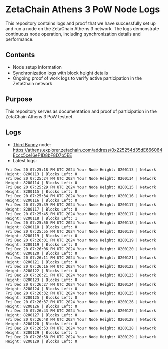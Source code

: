 # ZetaChain Athens 3 PoW Node Logs
This repository contains logs and proof that we have successfully set up and run a node on the ZetaChain Athens 3 network. The logs demonstrate continuous node operation, including synchronization details and performance.

## Contents
- Node setup information
- Synchronization logs with block height details
- Ongoing proof of work logs to verify active participation in the ZetaChain network

## Purpose
This repository serves as documentation and proof of participation in the ZetaChain Athens 3 PoW testnet.

## Logs

- [Third Bunny](https://thirdbunny.xyz/) node: https://athens.explorer.zetachain.com/address/0x225254d35dE666064Eccc5ce16eF1D8bF8D7b5EE
- Latest logs:
```
Fri Dec 20 07:25:18 PM UTC 2024 Your Node Height: 8200113 | Network Height: 8200113 | Blocks Left: 0
Fri Dec 20 07:25:24 PM UTC 2024 Your Node Height: 8200114 | Network Height: 8200114 | Blocks Left: 0
Fri Dec 20 07:25:29 PM UTC 2024 Your Node Height: 8200115 | Network Height: 8200115 | Blocks Left: 0
Fri Dec 20 07:25:34 PM UTC 2024 Your Node Height: 8200116 | Network Height: 8200116 | Blocks Left: 0
Fri Dec 20 07:25:39 PM UTC 2024 Your Node Height: 8200117 | Network Height: 8200117 | Blocks Left: 0
Fri Dec 20 07:25:45 PM UTC 2024 Your Node Height: 8200117 | Network Height: 8200118 | Blocks Left: 1
Fri Dec 20 07:25:50 PM UTC 2024 Your Node Height: 8200118 | Network Height: 8200118 | Blocks Left: 0
Fri Dec 20 07:25:55 PM UTC 2024 Your Node Height: 8200119 | Network Height: 8200119 | Blocks Left: 0
Fri Dec 20 07:26:01 PM UTC 2024 Your Node Height: 8200119 | Network Height: 8200119 | Blocks Left: 0
Fri Dec 20 07:26:06 PM UTC 2024 Your Node Height: 8200120 | Network Height: 8200120 | Blocks Left: 0
Fri Dec 20 07:26:11 PM UTC 2024 Your Node Height: 8200121 | Network Height: 8200121 | Blocks Left: 0
Fri Dec 20 07:26:16 PM UTC 2024 Your Node Height: 8200122 | Network Height: 8200122 | Blocks Left: 0
Fri Dec 20 07:26:21 PM UTC 2024 Your Node Height: 8200123 | Network Height: 8200123 | Blocks Left: 0
Fri Dec 20 07:26:27 PM UTC 2024 Your Node Height: 8200124 | Network Height: 8200124 | Blocks Left: 0
Fri Dec 20 07:26:32 PM UTC 2024 Your Node Height: 8200125 | Network Height: 8200125 | Blocks Left: 0
Fri Dec 20 07:26:37 PM UTC 2024 Your Node Height: 8200126 | Network Height: 8200126 | Blocks Left: 0
Fri Dec 20 07:26:43 PM UTC 2024 Your Node Height: 8200127 | Network Height: 8200127 | Blocks Left: 0
Fri Dec 20 07:26:48 PM UTC 2024 Your Node Height: 8200128 | Network Height: 8200128 | Blocks Left: 0
Fri Dec 20 07:26:53 PM UTC 2024 Your Node Height: 8200128 | Network Height: 8200129 | Blocks Left: 1
Fri Dec 20 07:26:58 PM UTC 2024 Your Node Height: 8200129 | Network Height: 8200129 | Blocks Left: 0
```
